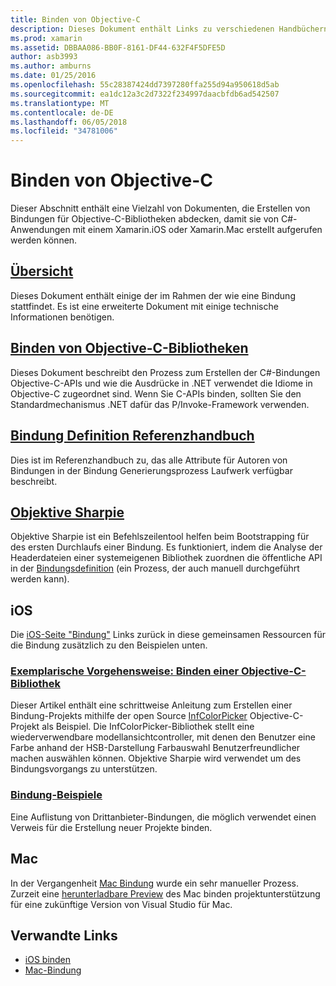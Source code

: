 ```yaml
---
title: Binden von Objective-C
description: Dieses Dokument enthält Links zu verschiedenen Handbüchern, die zum Erstellen der C#-Bindungen für Objective-C-Code ermöglicht es Entwicklern, abgeben Bibliotheken in Xamarin Anwendungen nutzen beschreiben.
ms.prod: xamarin
ms.assetid: DBBAA086-BB0F-8161-DF44-632F4F5DFE5D
author: asb3993
ms.author: amburns
ms.date: 01/25/2016
ms.openlocfilehash: 55c28387424dd7397280ffa255d94a950618d5ab
ms.sourcegitcommit: ea1dc12a3c2d7322f234997daacbfdb6ad542507
ms.translationtype: MT
ms.contentlocale: de-DE
ms.lasthandoff: 06/05/2018
ms.locfileid: "34781006"
---
```

# <a name="binding-objective-c"></a>Binden von Objective-C

Dieser Abschnitt enthält eine Vielzahl von Dokumenten, die Erstellen von Bindungen für Objective-C-Bibliotheken abdecken, damit sie von C#-Anwendungen mit einem Xamarin.iOS oder Xamarin.Mac erstellt aufgerufen werden können.

##  <a name="overviewcross-platformmaciosbindingoverviewmd"></a>[Übersicht](~/cross-platform/macios/binding/overview.md)

Dieses Dokument enthält einige der im Rahmen der wie eine Bindung stattfindet. Es ist eine erweiterte Dokument mit einige technische Informationen benötigen.

##  <a name="binding-objective-c-librariescross-platformmaciosbindingobjective-c-librariesmd"></a>[Binden von Objective-C-Bibliotheken](~/cross-platform/macios/binding/objective-c-libraries.md)

Dieses Dokument beschreibt den Prozess zum Erstellen der C#-Bindungen Objective-C-APIs und wie die Ausdrücke in .NET verwendet die Idiome in Objective-C zugeordnet sind.
Wenn Sie C-APIs binden, sollten Sie den Standardmechanismus .NET dafür das P/Invoke-Framework verwenden.

##  <a name="binding-definition-reference-guidecross-platformmaciosbindingbinding-types-referencemd"></a>[Bindung Definition Referenzhandbuch](~/cross-platform/macios/binding/binding-types-reference.md)

Dies ist im Referenzhandbuch zu, das alle Attribute für Autoren von Bindungen in der Bindung Generierungsprozess Laufwerk verfügbar beschreibt.


## <a name="objective-sharpiecross-platformmaciosbindingobjective-sharpieindexmd"></a>[Objektive Sharpie](~/cross-platform/macios/binding/objective-sharpie/index.md)

Objektive Sharpie ist ein Befehlszeilentool helfen beim Bootstrapping für des ersten Durchlaufs einer Bindung. Es funktioniert, indem die Analyse der Headerdateien einer systemeigenen Bibliothek zuordnen die öffentliche API in der [Bindungsdefinition](~/cross-platform/macios/binding/objective-c-libraries.md) (ein Prozess, der auch manuell durchgeführt werden kann).

## <a name="ios"></a>iOS

Die [iOS-Seite "Bindung"](~/ios/platform/binding-objective-c/index.md) Links zurück in diese gemeinsamen Ressourcen für die Bindung zusätzlich zu den Beispielen unten.

### <a name="walkthrough-binding-an-objective-c-libraryiosplatformbinding-objective-cwalkthroughmd"></a>[Exemplarische Vorgehensweise: Binden einer Objective-C-Bibliothek](~/ios/platform/binding-objective-c/walkthrough.md)

Dieser Artikel enthält eine schrittweise Anleitung zum Erstellen einer Bindung-Projekts mithilfe der open Source [InfColorPicker](https://github.com/InfinitApps/InfColorPicker) Objective-C-Projekt als Beispiel. Die InfColorPicker-Bibliothek stellt eine wiederverwendbare modellansichtcontroller, mit denen den Benutzer eine Farbe anhand der HSB-Darstellung Farbauswahl Benutzerfreundlicher machen auswählen können. Objektive Sharpie wird verwendet um des Bindungsvorgangs zu unterstützen.

### <a name="binding-sampleshttpsgithubcommonomonotouch-bindings"></a>[Bindung-Beispiele](https://github.com/mono/monotouch-bindings)

Eine Auflistung von Drittanbieter-Bindungen, die möglich verwendet einen Verweis für die Erstellung neuer Projekte binden.

## <a name="mac"></a>Mac

In der Vergangenheit [Mac Bindung](~/mac/platform/binding.md) wurde ein sehr manueller Prozess. Zurzeit eine [herunterladbare Preview](https://forums.xamarin.com/discussion/59760/xamarin-mac-binding-project-preview) des Mac binden projektunterstützung für eine zukünftige Version von Visual Studio für Mac.



## <a name="related-links"></a>Verwandte Links

- [iOS binden](~/ios/platform/binding-objective-c/index.md)
- [Mac-Bindung](~/mac/platform/binding.md)
